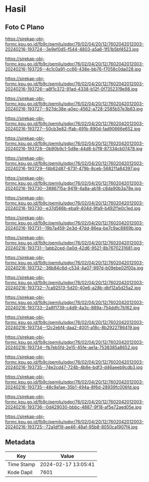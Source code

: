 # Hasil

## Foto C Plano

https://sirekap-obj-formc.kpu.go.id/fb9c/pemilu/pdpr/76/02/04/20/12/7602042012003-20240216-193724--3e9ef0d5-f544-4803-a5a6-1f51b5bf4523.jpg

https://sirekap-obj-formc.kpu.go.id/fb9c/pemilu/pdpr/76/02/04/20/12/7602042012003-20240216-193726--4c1c0a91-cc66-438e-bb76-f7058c0da028.jpg

https://sirekap-obj-formc.kpu.go.id/fb9c/pemilu/pdpr/76/02/04/20/12/7602042012003-20240216-193726--a8f1c372-91ad-4338-b12f-0f7352319e98.jpg

https://sirekap-obj-formc.kpu.go.id/fb9c/pemilu/pdpr/76/02/04/20/12/7602042012003-20240216-193727--927dc38e-a0ec-4562-a728-2585b57e3b63.jpg

https://sirekap-obj-formc.kpu.go.id/fb9c/pemilu/pdpr/76/02/04/20/12/7602042012003-20240216-193727--50cb3e82-ffab-491b-890d-fad90666e652.jpg

https://sirekap-obj-formc.kpu.go.id/fb9c/pemilu/pdpr/76/02/04/20/12/7602042012003-20240216-193728--0b90b9c1-5d8e-44d8-b7f8-87334cb07478.jpg

https://sirekap-obj-formc.kpu.go.id/fb9c/pemilu/pdpr/76/02/04/20/12/7602042012003-20240216-193729--f4b62d87-673f-479b-8ceb-568211a84397.jpg

https://sirekap-obj-formc.kpu.go.id/fb9c/pemilu/pdpr/76/02/04/20/12/7602042012003-20240216-193730--3886715a-9419-4a8a-ab18-c8da90b3a78e.jpg

https://sirekap-obj-formc.kpu.go.id/fb9c/pemilu/pdpr/76/02/04/20/12/7602042012003-20240216-193730--e37d566b-eba9-404d-9fa9-b492f1e0c1ed.jpg

https://sirekap-obj-formc.kpu.go.id/fb9c/pemilu/pdpr/76/02/04/20/12/7602042012003-20240216-193731--19b7a459-2e3d-47dd-86ea-be7c9ac8869b.jpg

https://sirekap-obj-formc.kpu.go.id/fb9c/pemilu/pdpr/76/02/04/20/12/7602042012003-20240216-193731--1abb2ced-0a0d-42d6-9521-8b7670231681.jpg

https://sirekap-obj-formc.kpu.go.id/fb9c/pemilu/pdpr/76/02/04/20/12/7602042012003-20240216-193732--36b84c6d-c534-4a07-997d-b09ebe02f00a.jpg

https://sirekap-obj-formc.kpu.go.id/fb9c/pemilu/pdpr/76/02/04/20/12/7602042012003-20240216-193732--7ca92513-5d20-40e6-a28b-dbf12a5d25a2.jpg

https://sirekap-obj-formc.kpu.go.id/fb9c/pemilu/pdpr/76/02/04/20/12/7602042012003-20240216-193733--2a8f1739-c4d9-4a3c-889a-754ddfc7b162.jpg

https://sirekap-obj-formc.kpu.go.id/fb9c/pemilu/pdpr/76/02/04/20/12/7602042012003-20240216-193734--12c2ebf4-daa2-4001-a18c-8b2922786419.jpg

https://sirekap-obj-formc.kpu.go.id/fb9c/pemilu/pdpr/76/02/04/20/12/7602042012003-20240216-193734--fb7eb5fd-2e15-45fe-ae1a-7538385a8652.jpg

https://sirekap-obj-formc.kpu.go.id/fb9c/pemilu/pdpr/76/02/04/20/12/7602042012003-20240216-193735--74e2cd47-724b-4b8e-bdf3-d46aeeb9cdb3.jpg

https://sirekap-obj-formc.kpu.go.id/fb9c/pemilu/pdpr/76/02/04/20/12/7602042012003-20240216-193735--48c9a1ae-35b1-494a-8f6d-28939fc006fd.jpg

https://sirekap-obj-formc.kpu.go.id/fb9c/pemilu/pdpr/76/02/04/20/12/7602042012003-20240216-193736--0d429030-bbbc-4887-9f18-af5e72aed05e.jpg

https://sirekap-obj-formc.kpu.go.id/fb9c/pemilu/pdpr/76/02/04/20/12/7602042012003-20240216-193725--72a1df19-ae46-48af-95b8-8050ca1907f4.jpg


## Metadata

| Key        | Value               |
| ---------- | ------------------- |
| Time Stamp | 2024-02-17 13:05:41 |
| Kode Dapil | 7601                |



